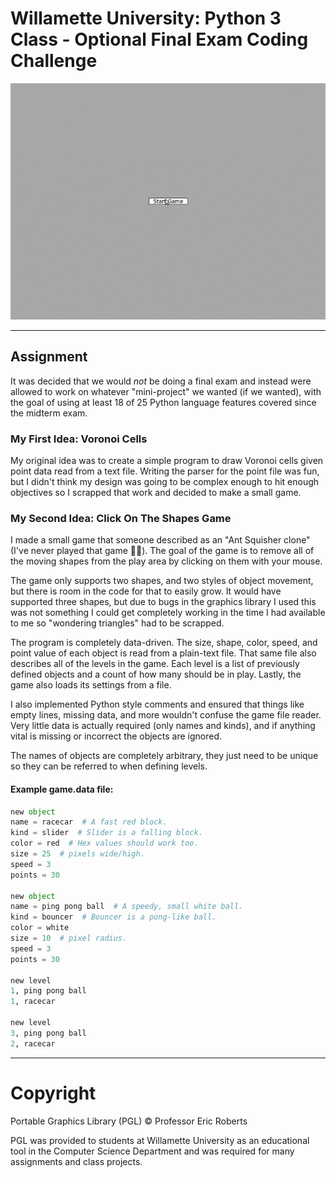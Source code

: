# Willamette University: Python 3 Class - Optional Final Exam Coding Challenge

![Gameplay Demo](https://github.com/roboticforest/school-work-graveyard/blob/main/wu-python-final-project/github-media/gameplay-demo-converted-by-ezgif.com-gif-maker.gif "Gameplay Demo")

---

## Assignment

It was decided that we would *not* be doing a final exam and instead were allowed to work on whatever "mini-project" we wanted (if we wanted), with the goal of using at least 18 of 25 Python language features covered since the midterm exam.

### My First Idea: Voronoi Cells

My original idea was to create a simple program to draw Voronoi cells given point data read from a text file. Writing the parser for the point file was fun, but I didn't think my design was going to be complex enough to hit enough objectives so I scrapped that work and decided to make a small game.

### My Second Idea: Click On The Shapes Game

I made a small game that someone described as an "Ant Squisher clone" (I've never played that game 🤷‍♂️). The goal of the game is to remove all of the moving shapes from the play area by clicking on them with your mouse.

The game only supports two shapes, and two styles of object movement, but there is room in the code for that to easily grow. It would have supported three shapes, but due to bugs in the graphics library I used this was not something I could get completely working in the time I had available to me so "wondering triangles" had to be scrapped.

The program is completely data-driven. The size, shape, color, speed, and point value of each object is read from a plain-text file. That same file also describes all of the levels in the game. Each level is a list of previously defined objects and a count of how many should be in play. Lastly, the game also loads its settings from a file.

I also implemented Python style comments and ensured that things like empty lines, missing data, and more wouldn't confuse the game file reader. Very little data is actually required (only names and kinds), and if anything vital is missing or incorrect the objects are ignored.

The names of objects are completely arbitrary, they just need to be unique so they can be referred to when defining levels.

#### Example game.data file:

```python
new object
name = racecar  # A fast red block.
kind = slider  # Slider is a falling block.
color = red  # Hex values should work too.
size = 25  # pixels wide/high.
speed = 3
points = 30

new object
name = ping pong ball  # A speedy, small white ball.
kind = bouncer  # Bouncer is a pong-like ball.
color = white
size = 10  # pixel radius.
speed = 3
points = 30

new level
1, ping pong ball
1, racecar

new level
3, ping pong ball
2, racecar
```

---

# Copyright

Portable Graphics Library (PGL) © Professor Eric Roberts

PGL was provided to students at Willamette University as an educational tool in the Computer Science Department and was required for many assignments and class projects.
